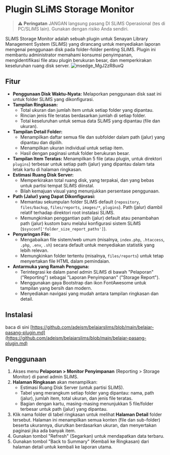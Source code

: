 # Plugin SLiMS Storage Monitor

> ⚠️ **Peringatan**
> JANGAN langsung pasang DI SLiMS Operasional (tes di PC/SLiMS lain). Gunakan dengan risiko Anda sendiri.

SLiMS Storage Monitor adalah sebuah plugin untuk Senayan Library Management System (SLiMS) yang dirancang untuk menyediakan laporan mengenai penggunaan disk pada folder-folder penting SLiMS. Plugin ini membantu administrator memahami konsumsi penyimpanan, mengidentifikasi file atau plugin berukuran besar, dan memperkirakan keseluruhan ruang disk server.
![msedge_MgJ2zR8uxQ](https://github.com/user-attachments/assets/dae8b376-2f39-4c6e-aa8e-78c62985f86c)

## Fitur

*   **Penggunaan Disk Waktu-Nyata:** Melaporkan penggunaan disk saat ini untuk folder SLiMS yang dikonfigurasi.
*   **Tampilan Ringkasan:**
    *   Total ukuran dan jumlah item untuk setiap folder yang dipantau.
    *   Rincian jenis file teratas berdasarkan jumlah di setiap folder.
    *   Total keseluruhan untuk semua data SLiMS yang dipantau (file dan ukuran).
*   **Tampilan Detail Folder:**
    *   Menampilkan daftar semua file dan subfolder dalam path (jalur) yang dipantau dan dipilih.
    *   Menampilkan ukuran individual untuk setiap item.
    *   Hasil dengan paginasi untuk folder berukuran besar.
*   **Tampilan Item Teratas:** Menampilkan 5 file (atau plugin, untuk direktori `plugins`) terbesar untuk setiap path (jalur) yang dipantau dalam tata letak kartu di halaman ringkasan.
*   **Estimasi Ruang Disk Server:**
    *   Memperkirakan total ruang disk, yang terpakai, dan yang bebas untuk partisi tempat SLiMS diinstal.
    *   Bilah kemajuan visual yang menunjukkan persentase penggunaan.
*   **Path (Jalur) yang Dapat Dikonfigurasi:**
    *   Memantau sekumpulan folder SLiMS default (`repository`, `files/backup`, `files/reports`, `images/*`, `plugins`). Path (jalur) diambil relatif terhadap direktori root instalasi SLiMS.
    *   Memungkinkan penggantian path (jalur) default atau penambahan path (jalur) kustom baru melalui konfigurasi sistem SLiMS (`$sysconf['folder_size_report_paths']`).
*   **Penyaringan File:**
    *   Mengabaikan file sistem/web umum (misalnya, `index.php`, `.htaccess`, `.php`, `.env`, `.sh`) secara default untuk menyediakan statistik yang lebih relevan.
    *   Memungkinkan folder tertentu (misalnya, `files/reports`) untuk tetap menyertakan file HTML dalam pemindaian.
*   **Antarmuka yang Ramah Pengguna:**
    *   Terintegrasi ke dalam panel admin SLiMS di bawah "Pelaporan" ("Reporting") sebagai "Laporan Penyimpanan" ("Storage Report").
    *   Menggunakan gaya Bootstrap dan ikon FontAwesome untuk tampilan yang bersih dan modern.
    *   Menyediakan navigasi yang mudah antara tampilan ringkasan dan detail.

## Instalasi

baca di sini [https://github.com/adeism/belajarslims/blob/main/belajar-pasang-plugin.md](https://github.com/adeism/belajarslims/blob/main/belajar-pasang-plugin.md)

## Penggunaan

1.  Akses menu **Pelaporan > Monitor Penyimpanan** (Reporting > Storage Monitor) di panel admin SLiMS.
2.  **Halaman Ringkasan** akan menampilkan:
    *   Estimasi Ruang Disk Server (untuk partisi SLiMS).
    *   Tabel yang merangkum setiap folder yang dipantau: nama, path (jalur), jumlah item, total ukuran, dan jenis file teratas.
    *   Bagian dengan kartu, masing-masing menunjukkan 5 file/folder terbesar untuk path (jalur) yang dipantau.
3.  Klik nama folder di tabel ringkasan untuk melihat **Halaman Detail** folder tersebut. Halaman ini menampilkan semua konten (file dan sub-folder) beserta ukurannya, diurutkan berdasarkan ukuran, dan menyertakan paginasi jika ada banyak item.
4.  Gunakan tombol "Refresh" (Segarkan) untuk mendapatkan data terbaru.
5.  Gunakan tombol "Back to Summary" (Kembali ke Ringkasan) dari halaman detail untuk kembali ke laporan utama.

